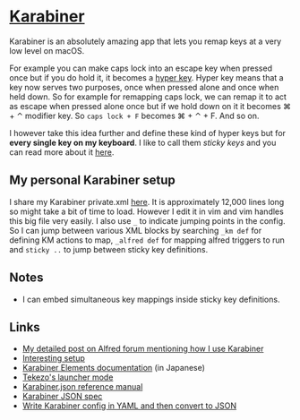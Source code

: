 # [Karabiner](https://github.com/tekezo/Karabiner-Elements)
Karabiner is an absolutely amazing app that lets you remap keys at a very low level on macOS.

For example you can make caps lock into an escape key when pressed once but if you do hold it, it becomes a [hyper key](http://brettterpstra.com/2017/06/15/a-hyper-key-with-karabiner-elements-full-instructions/). Hyper key means that a key now serves two purposes, once when pressed alone and once when held down. So for example for remapping caps lock, we can remap it to act as escape when pressed alone once but if we hold down on it it becomes ⌘ + ⌃ modifier key. So `caps lock + F` becomes ⌘ + ⌃ + F. And so on.

I however take this idea further and define these kind of hyper keys but for __every single key on my keyboard__. I like to call them _sticky keys_ and you can read more about it [here](sticky-keys.md).

## My personal Karabiner setup
I share my Karabiner private.xml [here](https://github.com/nikitavoloboev/dotfiles/blob/master/karabiner/private.xml). It is approximately 12,000 lines long so might take a bit of time to load. However I edit it in vim and vim handles this big file very easily. I also use `_` to indicate jumping points in the config. So I can jump between various XML blocks by searching `_km def` for defining KM actions to map, `_alfred def` for mapping alfred triggers to run and `sticky ..` to jump between sticky key definitions.

## Notes
- I can embed simultaneous key mappings inside sticky key definitions.

## Links
- [My detailed post on Alfred forum mentioning how I use Karabiner](https://www.alfredforum.com/topic/10673-how-to-make-the-alfred-search-window-a-frontmost-app/?do=findComment&comment=57212)
- [Interesting setup](https://github.com/dunkarooftop/thought/blob/master/keymaps.org)
- [Karabiner Elements documentation](https://qiita.com/s-show/items/a1fd228b04801477729c) (in Japanese)
- [Tekezo's launcher mode](https://github.com/pqrs-org/KE-complex_modifications/pull/206/files)
- [Karabiner.json reference manual](https://pqrs.org/osx/karabiner/json.html)
- [Karabiner JSON spec](https://pqrs.org/osx/karabiner/json.html)
- [Write Karabiner config in YAML and then convert to JSON](https://github.com/15cm/dotfiles/tree/master/.config/karabiner)